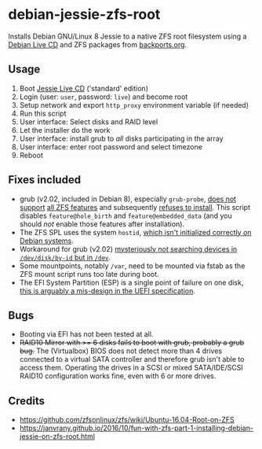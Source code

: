 # debian-jessie-zfs-root
Installs Debian GNU/Linux 8 Jessie to a native ZFS root filesystem using a [Debian Live CD](https://www.debian.org/CD/live/) and ZFS packages from [backports.org](https://backports.debian.org/).

## Usage

1. Boot [Jessie Live CD](https://www.debian.org/CD/live/) ('standard' edition)
1. Login (user: `user`, password: `live`) and become root
1. Setup network and export `http_proxy` environment variable (if needed)
1. Run this script
1. User interface: Select disks and RAID level
1. Let the installer do the work
1. User interface: install grub to *all* disks participating in the array
1. User interface: enter root password and select timezone
1. Reboot

## Fixes included

* grub (v2.02, included in Debian 8), especially `grub-probe`, [does not support](https://github.com/zfsonlinux/grub/issues/19) [all ZFS features](http://savannah.gnu.org/bugs/?42861) and subsequently [refuses to install](https://bugs.launchpad.net/ubuntu/+source/grub2/+bug/1451476). This script disables `feature@hole_birth` and `feature@embedded_data` (and you should _not_ enable those features after installation).
* The ZFS SPL uses the system `hostid`, [which isn't initialized correctly on Debian systems](https://bugs.debian.org/cgi-bin/bugreport.cgi?bug=595790).
* Workaround for grub (v2.02) [mysteriously _not_ searching devices in `/dev/disk/by-id` but in `/dev`](https://github.com/zfsonlinux/grub/issues/5).
* Some mountpoints, notably `/var`, need to be mounted via fstab as the ZFS mount script runs too late during boot.
* The EFI System Partition (ESP) is a single point of failure on one disk, [this is arguably a mis-design in the UEFI specification](https://wiki.debian.org/UEFI#RAID_for_the_EFI_System_Partition).

## Bugs

* Booting via EFI has not been tested at all.
* ~~RAID10 Mirror with >= 6 disks fails to boot with grub, probably a grub bug.~~ The (Virtualbox) BIOS does not detect more than 4 drives connected to a virtual SATA controller and therefore grub isn't able to access them. Operating the drives in a SCSI or mixed SATA/IDE/SCSI RAID10 configuration works fine, even with 6 or more drives.

## Credits

* https://github.com/zfsonlinux/zfs/wiki/Ubuntu-16.04-Root-on-ZFS
* https://janvrany.github.io/2016/10/fun-with-zfs-part-1-installing-debian-jessie-on-zfs-root.html

